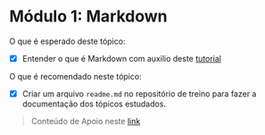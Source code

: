 # **Módulo 1: Markdown**

O que é esperado deste tópico:
- [x] Entender o que é Markdown com auxilio deste [tutorial](https://github.com/luong-komorebi/Markdown-Tutorial/blob/master/README_pt-BR.md)


O que é recomendado neste tópico:
- [x] Criar um arquivo `readme.md` no repositório de treino para fazer a documentação dos tópicos estudados.


> Conteúdo de Apoio neste [link](https://www.markdownguide.org/cheat-sheet/)

